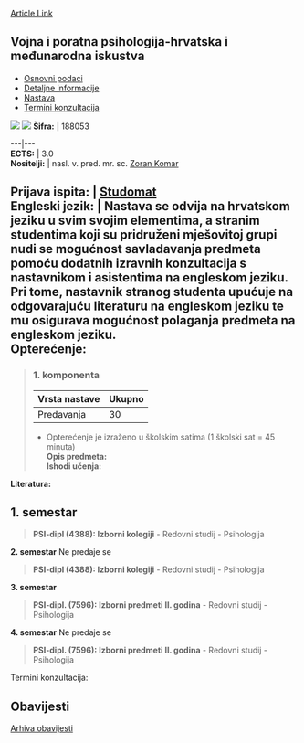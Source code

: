 [Article Link](https://www.fhs.hr/predmet/vppmi)

## Vojna i poratna psihologija-hrvatska i međunarodna iskustva
  * [Osnovni podaci](https://www.fhs.hr/predmet/vppmi#v1id-523842_334258_1_0 "Osnovni podaci")
  * [Detaljne informacije](https://www.fhs.hr/predmet/vppmi#v1id-523842_334258_1_1 "Detaljne informacije")
  * [Nastava](https://www.fhs.hr/predmet/vppmi#v1id-523842_334258_1_2 "Nastava")
  * [Termini konzultacija](https://www.fhs.hr/predmet/vppmi#v1id-523842_334258_1_3 "Termini konzultacija")


[![](https://www.fhs.hr/img/flags/gif/hr.gif)](https://www.fhs.hr/predmet/vppmi) [![](https://www.fhs.hr/img/flags/gif/gb.gif)](https://www.fhs.hr/en/course/mappaie)
**Šifra:** |  188053  
  
---|---  
**ECTS:** |  3.0   
**Nositelji:** |  nasl. v. pred. mr. sc. [Zoran Komar](https://www.fhs.hr/djelatnik/zoran.komar)   
  
**Prijava ispita:** |  [Studomat](http://www.isvu.hr/studomat)  
**Engleski jezik:** |  Nastava se odvija na hrvatskom jeziku u svim svojim elementima, a stranim studentima koji su pridruženi mješovitoj grupi nudi se mogućnost savladavanja predmeta pomoću dodatnih izravnih konzultacija s nastavnikom i asistentima na engleskom jeziku. Pri tome, nastavnik stranog studenta upućuje na odgovarajuću literaturu na engleskom jeziku te mu osigurava mogućnost polaganja predmeta na engleskom jeziku.   
**Opterećenje:**  
---  
> ### 1. komponenta
> | Vrsta nastave | Ukupno  
> ---|---  
> Predavanja | 30  
> * Opterećenje je izraženo u školskim satima (1 školski sat = 45 minuta)   
**Opis predmeta:**  
> **Ishodi učenja:**  

  
**Literatura:**  

  
**1. semestar**  
---  
> **PSI-dipl (4388): Izborni kolegiji** - Redovni studij - Psihologija  
>   
  
**2. semestar** Ne predaje se  
> **PSI-dipl (4388): Izborni kolegiji** - Redovni studij - Psihologija  
>   
  
**3. semestar**  
> **PSI-dipl. (7596): Izborni predmeti II. godina** - Redovni studij - Psihologija  
>   
  
**4. semestar** Ne predaje se  
> **PSI-dipl. (7596): Izborni predmeti II. godina** - Redovni studij - Psihologija  
>   
Termini konzultacija: 


## Obavijesti
[Arhiva obavijesti](https://www.fhs.hr/predmet/vppmi?@=215lg#news_113772 "Arhiva obavijesti")
